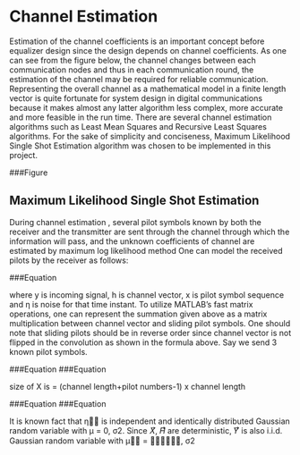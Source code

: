 # Channel Estimation
Estimation of the channel coefficients is an important concept before equalizer design since the design depends on channel coefficients. As one can see from the figure below, the channel changes between each communication nodes and thus in each communication round, the estimation of the channel may be required for reliable communication. Representing the overall channel as a mathematical model in a finite length vector is quite fortunate for system design in digital communications because it makes almost any latter algorithm less complex, more accurate and more feasible in the run time. There are several channel estimation algorithms such as Least Mean Squares and Recursive Least Squares algorithms. For the sake of simplicity and conciseness, Maximum Likelihood Single Shot Estimation algorithm was chosen to be implemented in this project.

###Figure

## Maximum Likelihood Single Shot Estimation
During channel estimation , several pilot symbols known by both the receiver and the transmitter are sent through the channel through which the information will pass, and the unknown coefficients of channel are estimated by maximum log likelihood method
One can model the received pilots by the receiver as follows:

###Equation

where y is incoming signal, h is channel vector, x is pilot symbol sequence and η is noise for that time instant. To utilize MATLAB’s fast matrix operations, one can represent the summation given above as a matrix multiplication between channel vector and sliding pilot symbols. One should note that sliding pilots should be in reverse order since channel vector is not flipped in the convolution as shown in the formula above. Say we send 3 known pilot symbols.

###Equation
###Equation

size of X is = (channel length+pilot numbers-1) x channel length

###Equation
###Equation

It is known fact that η⃗⃗ is independent and identically distributed Gaussian random variable with μ = 0, σ2. Since 𝑋⃗, 𝐻⃗⃗ are deterministic, 𝑌⃗⃗ is also i.i.d. Gaussian random variable with μ⃗⃗ = 𝐻⃗⃗𝑥𝑋⃗, σ2